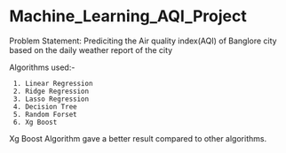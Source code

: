 # Machine_Learning_AQI_Project
Problem Statement:
      Prediciting the Air quality index(AQI) of Banglore city based on the daily weather report of the city
      
Algorithms used:-
               
     1. Linear Regression
     2. Ridge Regression
     3. Lasso Regression
     4. Decision Tree
     5. Random Forset
     6. Xg Boost

Xg Boost Algorithm gave a better result compared to other algorithms.
